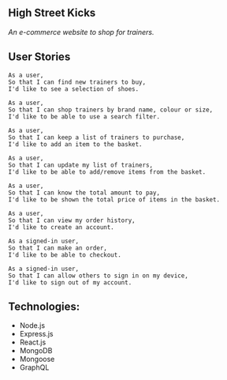 ## High Street Kicks

*An e-commerce website to shop for trainers.*

## User Stories

```
As a user,
So that I can find new trainers to buy,
I'd like to see a selection of shoes.
```
```
As a user,
So that I can shop trainers by brand name, colour or size,
I'd like to be able to use a search filter.
```
```
As a user,
So that I can keep a list of trainers to purchase,
I'd like to add an item to the basket.
```
```
As a user,
So that I can update my list of trainers,
I'd like to be able to add/remove items from the basket.
```
```
As a user,
So that I can know the total amount to pay,
I'd like to be shown the total price of items in the basket.
```
```
As a user,
So that I can view my order history,
I'd like to create an account.
```
```
As a signed-in user,
So that I can make an order,
I'd like to be able to checkout.
```
```
As a signed-in user,
So that I can allow others to sign in on my device,
I'd like to sign out of my account.
```


## Technologies:

* Node.js
* Express.js
* React.js
* MongoDB
* Mongoose
* GraphQL
